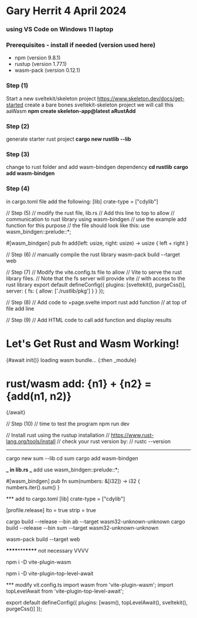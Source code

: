 # Gary Herrit 4 April 2024

### using VS Code on Windows 11 laptop

### Prerequisites - install if needed (version used here)

- npm (version 9.8.1)
- rustup (version 1.77.1)
- wasm-pack (version 0.12.1)

### Step (1)

Start a new sveltekit/skeleton project
https://www.skeleton.dev/docs/get-started
create a bare bones sveltekit-skeleton project we will call this aaWasm
**npm create skeleton-app@latest aRustAdd**

### Step (2)

generate starter rust project
**cargo new rustlib --lib**

### Step (3)

change to rust folder and add wasm-bindgen dependency
**cd rustlib**
**cargo add wasm-bindgen**

### Step (4)

in cargo.toml file add the following:
[lib]
crate-type = ["cdylib"]

// Step (5)
// modify the rust file, lib.rs
// Add this line to top to allow
// communication to rust library using wasm-bindgen
// use the example add function for this purpose
// the file should look like this:
use wasm_bindgen::prelude::\*;

#[wasm_bindgen]
pub fn add(left: usize, right: usize) -> usize {
left + right
}

// Step (6)
// manually compile the rust library
wasm-pack build --target web

// Step (7)
// Modify the vite.config.ts file to allow
// Vite to serve the rust library files.
// Note that the fs server will provide vite
// with access to the rust library
export default defineConfig({
plugins: [sveltekit(), purgeCss()],
server: {
fs: {
allow: ['./rustlib/pkg']
}
}
});

// Step (8)
// Add code to +page.svelte import rust add function
// at top of file add line

<script lang="ts">
	import init, { add } from '../../rustlib/pkg'
	const n1 = Math.trunc(Math.random()*10)
	const n2 = Math.trunc(Math.random()*10)
</script>

// Step (9)
// Add HTML code to call add function and display results

<div class="container h-full mx-auto flex justify-center items-center">
	<div class="space-y-20">
		<h1 class="h1">Let's Get Rust and Wasm Working!</h1>
		{#await init()}
			loading wasm bundle...
			<!-- dont need any of what init returns -->
		{:then _module}
			<h1 class="h1"><span>rust/wasm add: {n1} + {n2} = {add(n1, n2)}</span></h1>
		{/await}
	</div>
</div>

// Step (10)
// time to test the program
npm run dev

// Install rust using the rustup installation
// https://www.rust-lang.org/tools/install
// check your rust version by:
// rustc --version

---

cargo new sum --lib
cd sum
cargo add wasm-bindgen

**_ in lib.rs _** add
use wasm_bindgen::prelude::\*;

#[wasm_bindgen]
pub fn sum(numbers: &[i32]) -> i32 {
numbers.iter().sum()
}

\*\*\* add to cargo.toml
[lib]
crate-type = ["cdylib"]

[profile.release]
lto = true
strip = true

cargo build --release --bin ab --target wasm32-unknown-unknown
cargo build --release --bin sum --target wasm32-unknown-unknown

wasm-pack build --target web

**\*\*\*\***\*\*\***\*\*\*\*** not necessary VVVV

npm i -D vite-plugin-wasm

npm i -D vite-plugin-top-level-await

\*\*\* modify vit.config.ts
import wasm from 'vite-plugin-wasm';
import topLevelAwait from 'vite-plugin-top-level-await';

export default defineConfig({
plugins: [wasm(), topLevelAwait(), sveltekit(), purgeCss()]
});
